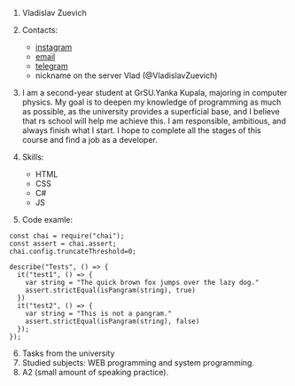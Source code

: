  1. Vladislav Zuevich
 2. Contacts:
    * [instagram](https://www.instagram.com/vladzuevich/) 
    * [email](https://mail.google.com/mail/u/0/?hl=ru#inbox)
    * [telegram](https://t.me/+375333740269)
    * nickname on the server Vlad (@VladislavZuevich)

3. I am a second-year student at GrSU.Yanka Kupala, majoring in computer physics. My goal is to deepen my knowledge of programming as much as possible, as the university provides a superficial base, and I believe that rs school will help me achieve this. I am responsible, ambitious, and always finish what I start. I hope to complete all the stages of this course and find a job as a developer.
 4. Skills: 
    * HTML
    * CSS
    * C#
    - JS
 5. Code examle:
```
const chai = require("chai");
const assert = chai.assert;
chai.config.truncateThreshold=0;

describe("Tests", () => {
  it("test1", () => {
    var string = "The quick brown fox jumps over the lazy dog."
    assert.strictEqual(isPangram(string), true)
  })
  it("test2", () => {
    var string = "This is not a pangram."
    assert.strictEqual(isPangram(string), false)
  });
});   
```
 6. Tasks from the university
 7. Studied subjects: WEB programming and system programming.
 8. A2 (small amount of speaking practice).
    
